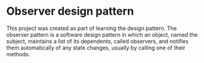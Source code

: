 # Observer design pattern
 
This project was created as part of learning the design pattern.
The observer pattern is a software design pattern in which an object, named the subject, maintains a list of its dependents, called observers, and notifies them automatically of any state changes, usually by calling one of their methods.

